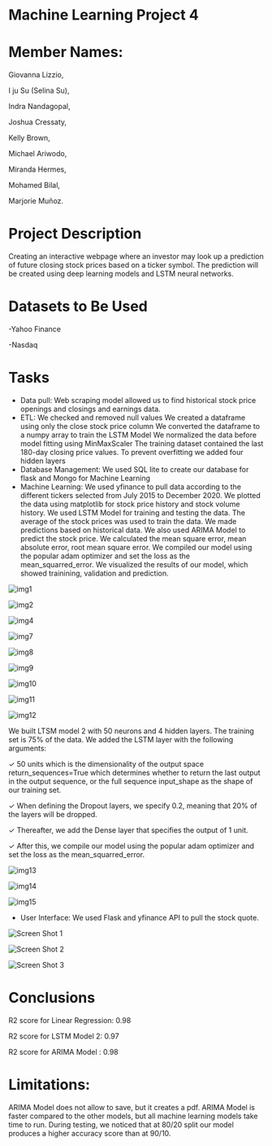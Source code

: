 # Machine Learning Project 4
# Member Names:

Giovanna Lizzio,

I ju Su (Selina Su),

Indra Nandagopal,

Joshua Cressaty,

Kelly Brown,

Michael Ariwodo,

Miranda Hermes,

Mohamed Bilal,

Marjorie Muñoz.

# Project Description

Creating an interactive webpage where an investor may look up a prediction of future closing stock prices based on a ticker symbol. The prediction will be created using deep learning models and LSTM neural networks.

# Datasets to Be Used
-Yahoo Finance

-Nasdaq

# Tasks
- Data pull:
Web scraping model allowed us to find historical stock price openings and closings and earnings data.
- ETL: 
We checked and removed null values
We created a dataframe using only the close stock price column
We converted the dataframe to a numpy array to train the LSTM Model
We normalized the data before model fitting using MinMaxScaler
The training dataset contained the last 180-day closing price values. 
To prevent overfitting we added four hidden layers
- Database Management: 
We used SQL lite to create our database for flask and Mongo for Machine Learning
- Machine Learning:
We used yfinance to pull data according to the different tickers selected from July 2015 to December 2020.
We plotted the data using matplotlib for stock price history and stock volume history. 
We used LSTM Model for training and testing the data. The average of the stock prices was used to train the data. 
We made predictions based on historical data.
We also used ARIMA Model to predict the stock price. We calculated the mean square error, mean absolute error, root mean square error. 
We compiled our model using the popular adam optimizer and set the loss as the mean_squarred_error. 
We visualized the results of our model, which showed trainining, validation and prediction. 

![img1](/stock-prediction/images/META%20Linear%20Regression%20Prediction.jpg)

![img2](/stock-prediction/images/META%20Linear%20Regression%20Forecast.jpg)



![img4](/stock-prediction/images/LSTM%20Model%201.jpg)



![img7](/stock-prediction/images/AAPL%20Prediction%20by%20ARIMA.jpg)

![img8](/stock-prediction/images/AAPL%20Forecast%20by%20ARIMA.jpg)

![img9](/stock-prediction/images/AAPL%20Stock%20Price%20Forecast%20by%20ARIMA.jpg)

![img10](/stock-prediction/images/ARIMA%202023.jpg)

![img11](/stock-prediction/images/ARIMA%20Prediction%202023.jpg)

![img12](/stock-prediction/images/ARIMA%20Forecast%202023.jpg)

We built LTSM model 2 with 50 neurons and 4 hidden layers. The training set is 75% of the data. We added the LSTM layer with the following arguments:

✓ 50 units which is the dimensionality of the output space
return_sequences=True which determines whether to return the last output in the output sequence, or the full sequence input_shape as the shape of our training set.

✓ When defining the Dropout layers, we specify 0.2, meaning that 20% of the layers will be dropped.

✓ Thereafter, we add the Dense layer that specifies the output of 1 unit.

✓ After this, we compile our model using the popular adam optimizer and set the loss as the mean_squarred_error.

![img13](/stock-prediction/images/LSTM%20Model%202.jpg)

![img14](/stock-prediction/images/META%20Forecast%20by%20LSTM%202.jpg)

![img15](/stock-prediction/images/META%20Forecast%20by%20LSTM.jpg)


- User Interface:
We used Flask and yfinance API to pull the stock quote. 

![Screen Shot 1](/Flask_Stock_Dashboard/image/Screen%20Shot%202022-11-21%20at%204.01.31%20PM.png)

![Screen Shot 2](/Flask_Stock_Dashboard/image/Screen%20Shot%202022-11-21%20at%204.02.56%20PM.png)

![Screen Shot 3](/Flask_Stock_Dashboard/image/Screen%20Shot%202022-11-21%20at%204.03.21%20PM.png)

# Conclusions
R2 score for Linear Regression: 0.98

R2 score for LSTM Model 2: 0.97

R2 score for ARIMA Model : 0.98


# Limitations: 
ARIMA Model does not allow to save, but it creates a pdf.
ARIMA Model is faster compared to the other models, but all machine learning models take time to run.
During testing, we noticed that at 80/20 split our model produces a higher accuracy score than at 90/10. 






